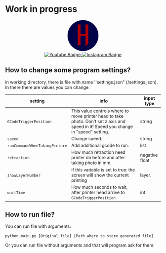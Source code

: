 <h1>Work in progress</h1>

<div id="header" align="center">
    <img src="https://github.com/halina20011/halina20011/blob/main/Halina-Circle.png" width="100"/>
    <div id="badges">
    <a href="https://www.youtube.com/channel/UCG0h6r6T1joRASO29JV9qMQ">
        <img src="https://img.shields.io/badge/YouTube-red?style=for-the-badge&logo=youtube&logoColor=white" alt="Youtube Badge"/>
    </a>
    <a href="https://www.instagram.com/mario.durakovic/">
        <img src="https://img.shields.io/badge/Instagram-blue?style=for-the-badge&logo=instagram&logoColor=white" alt="Instagram Badge"/>
    </a>
    </div>

</div>

<h2>How to change some program settings?</h2>
in working directory, there is file with name ''settings.json" (/settings.json). In there there are values you can change.

setting | info | input type
--- | --- | ---
| ```GCodeTriggerPosition``` | This value controls where to move printer head to take photo. Don't set z axis and speed in it! Speed you change in "speed" setting. | string |
| ```speed``` | Change speed. | string
 ```runCommandWhenTakingPicture``` | Add additional gcode to run. | list |
| ```retraction``` | How much retraction need printer do before and after taking photo in mm. | negative float |
 ```showLayerNumber``` | if this variable is set to true: the screen will show the current printing | layer. | boolean
| ```waitTime``` | How much seconds to wait, after printer head arrive to ```GCodeTriggerPosition``` | int

<h2>How to run file?</h2>
<p>You can run file with arguments:</p>

```
python main.py [Original file] [Path where to store generated file]
```
<p>Or you can run file without arguments and that will program ask for them:</p>